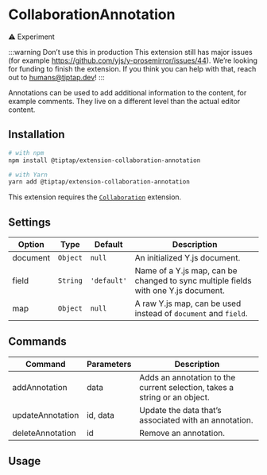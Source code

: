 # CollaborationAnnotation
<!-- [![Version](https://img.shields.io/npm/v/@tiptap/extension-collaboration-annotation.svg?label=version)](https://www.npmjs.com/package/@tiptap/extension-collaboration-annotation)
[![Downloads](https://img.shields.io/npm/dm/@tiptap/extension-collaboration-annotation.svg)](https://npmcharts.com/compare/@tiptap/extension-collaboration-annotation?minimal=true) -->

⚠️ Experiment

:::warning Don’t use this in production
This extension still has major issues (for example https://github.com/yjs/y-prosemirror/issues/44). We’re looking for funding to finish the extension. If you think you can help with that, reach out to humans@tiptap.dev!
:::

Annotations can be used to add additional information to the content, for example comments. They live on a different level than the actual editor content.

<!-- :::pro Pro Extension
We kindly ask you to [sponsor our work](/sponsor) when using this extension in production.
::: -->

## Installation
```bash
# with npm
npm install @tiptap/extension-collaboration-annotation

# with Yarn
yarn add @tiptap/extension-collaboration-annotation
```

This extension requires the [`Collaboration`](/api/extensions/collaboration) extension.

## Settings
| Option   | Type     | Default     | Description                                                                        |
| -------- | -------- | ----------- | ---------------------------------------------------------------------------------- |
| document | `Object` | `null`      | An initialized Y.js document.                                                      |
| field    | `String` | `'default'` | Name of a Y.js map, can be changed to sync multiple fields with one Y.js document. |
| map      | `Object` | `null`      | A raw Y.js map, can be used instead of `document` and `field`.                     |

## Commands
| Command          | Parameters | Description                                                               |
| ---------------- | ---------- | ------------------------------------------------------------------------- |
| addAnnotation    | data       | Adds an annotation to the current selection, takes a string or an object. |
| updateAnnotation | id, data   | Update the data that’s associated with an annotation.                     |
| deleteAnnotation | id         | Remove an annotation.                                                     |

<!-- ## Source code
[packages/extension-collaboration-annotation/](https://github.com/ueberdosis/tiptap/blob/main/packages/extension-collaboration-annotation/) -->

## Usage
<demo name="Experiments/CollaborationAnnotation" />

